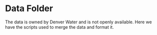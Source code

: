 # Data Folder

The data is owned by Denver Water and is not openly available. Here we have the scripts used to merge the data and format it.
